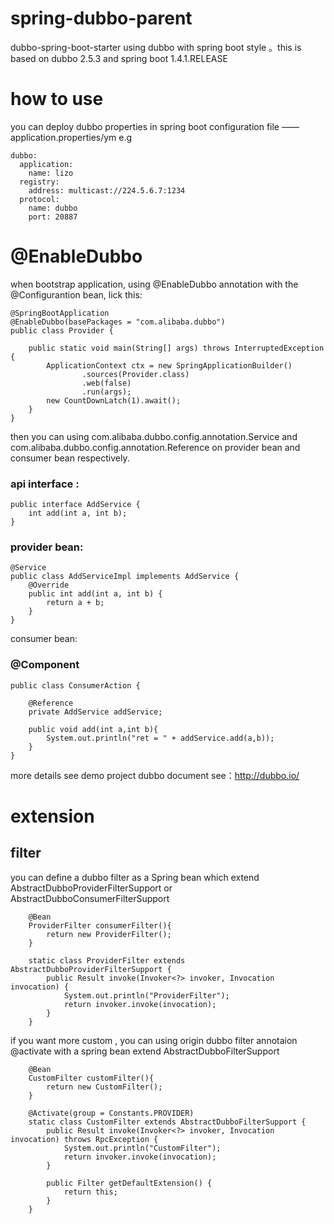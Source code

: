 # spring-dubbo-parent
dubbo-spring-boot-starter
using dubbo with spring boot style 。this is based on dubbo 2.5.3 and spring boot 1.4.1.RELEASE

# how to use
you can deploy dubbo properties in spring boot configuration file —— application.properties/ym
e.g
```
dubbo:
  application:
    name: lizo
  registry:
    address: multicast://224.5.6.7:1234
  protocol:
    name: dubbo
    port: 20887
 ```
# @EnableDubbo
when bootstrap application, using @EnableDubbo annotation with the @Configurantion bean, lick this:
```
@SpringBootApplication
@EnableDubbo(basePackages = "com.alibaba.dubbo")
public class Provider {

    public static void main(String[] args) throws InterruptedException {
        ApplicationContext ctx = new SpringApplicationBuilder()
                .sources(Provider.class)
                .web(false) 
                .run(args);
        new CountDownLatch(1).await();
    }
}
```
then you can using com.alibaba.dubbo.config.annotation.Service and com.alibaba.dubbo.config.annotation.Reference on provider bean and consumer bean respectively.

### api interface :
```
public interface AddService {
    int add(int a, int b);
}
```
### provider bean:
```
@Service
public class AddServiceImpl implements AddService {
    @Override
    public int add(int a, int b) {
        return a + b;
    }
}
```
consumer bean:

### @Component
```
public class ConsumerAction {

    @Reference
    private AddService addService;

    public void add(int a,int b){
        System.out.println("ret = " + addService.add(a,b));
    }
}
```
more details see demo project
dubbo document see：http://dubbo.io/

# extension
## filter
you can define a dubbo filter as a Spring bean which extend AbstractDubboProviderFilterSupport or AbstractDubboConsumerFilterSupport
```
    @Bean
    ProviderFilter consumerFilter(){
        return new ProviderFilter();
    }

    static class ProviderFilter extends AbstractDubboProviderFilterSupport {
        public Result invoke(Invoker<?> invoker, Invocation invocation) {
            System.out.println("ProviderFilter");
            return invoker.invoke(invocation);
        }
    }
```
if you want more custom , you can using origin dubbo filter annotaion @activate with a spring bean extend AbstractDubboFilterSupport 
```
    @Bean
    CustomFilter customFilter(){
        return new CustomFilter();
    }

    @Activate(group = Constants.PROVIDER)
    static class CustomFilter extends AbstractDubboFilterSupport {
        public Result invoke(Invoker<?> invoker, Invocation invocation) throws RpcException {
            System.out.println("CustomFilter");
            return invoker.invoke(invocation);
        }

        public Filter getDefaultExtension() {
            return this;
        }
    }
  ```
